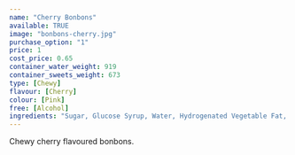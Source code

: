 ```yaml
---
name: "Cherry Bonbons"
available: TRUE
image: "bonbons-cherry.jpg"
purchase_option: "1"
price: 1
cost_price: 0.65
container_water_weight: 919
container_sweets_weight: 673
type: [Chewy]
flavour: [Cherry]
colour: [Pink]
free: [Alcohol]
ingredients: "Sugar, Glucose Syrup, Water, Hydrogenated Vegetable Fat, Dextrose, Sorbitol, Citric Acid, Flavourings, Gelatine, Emulsifier: E473, Colours: E120 "
---
```

Chewy cherry flavoured bonbons.